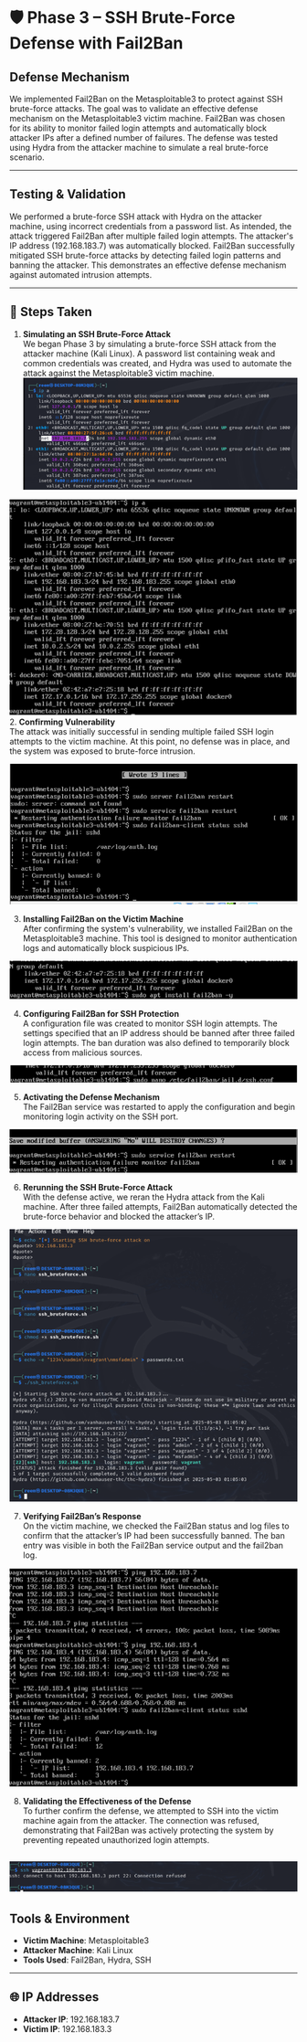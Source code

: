# 🛡️ Phase 3 – SSH Brute-Force Defense with Fail2Ban

##  Defense Mechanism
We implemented Fail2Ban on the Metasploitable3 to protect against SSH brute-force attacks. The goal was to validate an effective defense mechanism on the Metasploitable3 victim machine. Fail2Ban was chosen for its ability to monitor failed login attempts and automatically block attacker IPs after a defined number of failures. The defense was tested using Hydra from the attacker machine to simulate a real brute-force scenario.

---

##  Testing & Validation
We performed a brute-force SSH attack with Hydra on the attacker machine, using incorrect credentials from a password list. As intended, the attack triggered Fail2Ban after multiple failed login attempts. The attacker's IP address (192.168.183.7) was automatically blocked. Fail2Ban successfully mitigated SSH brute-force attacks by detecting failed login patterns and banning the attacker. This demonstrates an effective defense mechanism against automated intrusion attempts.

---

## 🔢 Steps Taken

1. **Simulating an SSH Brute-Force Attack**  
   We began Phase 3 by simulating a brute-force SSH attack from the attacker machine (Kali Linux). A password list containing weak and common credentials was created, and Hydra was used to automate the attack against the Metasploitable3 victim machine.
![attacer](https://github.com/lameesmmi/ICS344-PROJECT/blob/main/phase-3/Screenshots/Attacker%20IP.png)


![victim](https://github.com/lameesmmi/ICS344-PROJECT/blob/main/phase-3/Screenshots/Victim%20IP.png)
2. **Confirming Vulnerability**  
   The attack was initially successful in sending multiple failed SSH login attempts to the victim machine. At this point, no defense was in place, and the system was exposed to brute-force intrusion.

![attack](https://github.com/lameesmmi/ICS344-PROJECT/blob/main/phase-3/Screenshots/Before%20the%20attack.png?raw=true)


3. **Installing Fail2Ban on the Victim Machine**  
   After confirming the system's vulnerability, we installed Fail2Ban on the Metasploitable3 machine. This tool is designed to monitor authentication logs and automatically block suspicious IPs.

![fail2ban](https://github.com/lameesmmi/ICS344-PROJECT/blob/main/phase-3/Screenshots/Install%20Fail2Ban%20on%20Metasploitable3.png?raw=true)

4. **Configuring Fail2Ban for SSH Protection**  
   A configuration file was created to monitor SSH login attempts. The settings specified that an IP address should be banned after three failed login attempts. The ban duration was also defined to temporarily block access from malicious sources.



![configure](https://github.com/lameesmmi/ICS344-PROJECT/blob/main/phase-3/Screenshots/Configure%20Fail2Ban%20for%20SSH.png?raw=true)

5. **Activating the Defense Mechanism**  
   The Fail2Ban service was restarted to apply the configuration and begin monitoring login activity on the SSH port.

![restart](https://github.com/lameesmmi/ICS344-PROJECT/blob/main/phase-3/Screenshots/Restart%20Fail2Ban%20Service.png?raw=true)


6. **Rerunning the SSH Brute-Force Attack**  
   With the defense active, we reran the Hydra attack from the Kali machine. After three failed attempts, Fail2Ban automatically detected the brute-force behavior and blocked the attacker’s IP.

![rerun](https://github.com/lameesmmi/ICS344-PROJECT/blob/main/phase-3/Screenshots/Rerun%20Hydra%20Attack%20from%20Kali.png?raw=true)

7. **Verifying Fail2Ban’s Response**  
   On the victim machine, we checked the Fail2Ban status and log files to confirm that the attacker’s IP had been successfully banned. The ban entry was visible in both the Fail2Ban service output and the fail2ban log.

![check](https://github.com/lameesmmi/ICS344-PROJECT/blob/main/phase-3/Screenshots/Check%20if%20IP%20Got%20Banned%20on%20Metasploitable3.png?raw=true)

8. **Validating the Effectiveness of the Defense**  
   To further confirm the defense, we attempted to SSH into the victim machine again from the attacker. The connection was refused, demonstrating that Fail2Ban was actively protecting the system by preventing repeated unauthorized login attempts.

![after defense](https://github.com/lameesmmi/ICS344-PROJECT/blob/main/phase-3/Screenshots/After%20the%20defense.png?raw=true)
---

##  Tools & Environment

- **Victim Machine**: Metasploitable3  
- **Attacker Machine**: Kali Linux  
- **Tools Used**: Fail2Ban, Hydra, SSH  

---

## 🌐 IP Addresses

- **Attacker IP**: 192.168.183.7  
- **Victim IP**: 192.168.183.3

